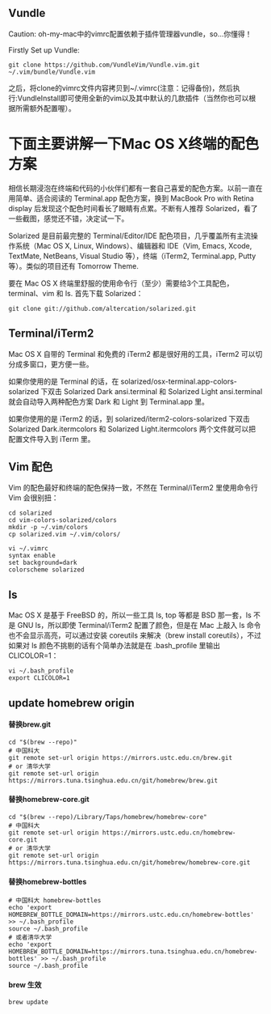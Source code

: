 ## Vundle 
Caution: oh-my-mac中的vimrc配置依赖于插件管理器vundle，so...你懂得！

Firstly Set up Vundle:

```
git clone https://github.com/VundleVim/Vundle.vim.git ~/.vim/bundle/Vundle.vim
```

之后，将clone的vimrc文件内容拷贝到~/.vimrc(注意：记得备份)，然后执行:VundleInstall即可使用全新的vim以及其中默认的几款插件（当然你也可以根据所需额外配置喔）。


下面主要讲解一下Mac OS X终端的配色方案
======================================================

相信长期浸泡在终端和代码的小伙伴们都有一套自己喜爱的配色方案。以前一直在用简单、适合阅读的 Terminal.app 配色方案，换到 MacBook Pro with Retina display 后发现这个配色时间看长了眼睛有点累。不断有人推荐 Solarized，看了一些截图，感觉还不错，决定试一下。

Solarized 是目前最完整的 Terminal/Editor/IDE 配色项目，几乎覆盖所有主流操作系统（Mac OS X, Linux, Windows）、编辑器和 IDE（Vim, Emacs, Xcode, TextMate, NetBeans, Visual Studio 等），终端（iTerm2, Terminal.app, Putty 等）。类似的项目还有 Tomorrow Theme.

要在 Mac OS X 终端里舒服的使用命令行（至少）需要给3个工具配色，terminal、vim 和 ls. 首先下载 Solarized：

```
git clone git://github.com/altercation/solarized.git
```

## Terminal/iTerm2

Mac OS X 自带的 Terminal 和免费的 iTerm2 都是很好用的工具，iTerm2 可以切分成多窗口，更方便一些。

如果你使用的是 Terminal 的话，在 solarized/osx-terminal.app-colors-solarized 下双击 Solarized Dark ansi.terminal 和 Solarized Light ansi.terminal 就会自动导入两种配色方案 Dark 和 Light 到 Terminal.app 里。

如果你使用的是 iTerm2 的话，到 solarized/iterm2-colors-solarized 下双击 Solarized Dark.itermcolors 和 Solarized Light.itermcolors 两个文件就可以把配置文件导入到 iTerm 里。

## Vim 配色

Vim 的配色最好和终端的配色保持一致，不然在 Terminal/iTerm2 里使用命令行 Vim 会很别扭：

```
cd solarized
cd vim-colors-solarized/colors
mkdir -p ~/.vim/colors
cp solarized.vim ~/.vim/colors/

vi ~/.vimrc
syntax enable
set background=dark
colorscheme solarized
```

## ls

Mac OS X 是基于 FreeBSD 的，所以一些工具 ls, top 等都是 BSD 那一套，ls 不是 GNU ls，所以即使 Terminal/iTerm2 配置了颜色，但是在 Mac 上敲入 ls 命令也不会显示高亮，可以通过安装 coreutils 来解决（brew install coreutils），不过如果对 ls 颜色不挑剔的话有个简单办法就是在 .bash_profile 里输出 CLICOLOR=1：

```
vi ~/.bash_profile
export CLICOLOR=1
```

## update homebrew origin
#### 替换brew.git

```
cd "$(brew --repo)"
# 中国科大
git remote set-url origin https://mirrors.ustc.edu.cn/brew.git
# or 清华大学
git remote set-url origin https://mirrors.tuna.tsinghua.edu.cn/git/homebrew/brew.git
```

#### 替换homebrew-core.git

```
cd "$(brew --repo)/Library/Taps/homebrew/homebrew-core"
# 中国科大
git remote set-url origin https://mirrors.ustc.edu.cn/homebrew-core.git
# or 清华大学
git remote set-url origin https://mirrors.tuna.tsinghua.edu.cn/git/homebrew/homebrew-core.git
```

#### 替换homebrew-bottles

```
# 中国科大 homebrew-bottles
echo 'export HOMEBREW_BOTTLE_DOMAIN=https://mirrors.ustc.edu.cn/homebrew-bottles' >> ~/.bash_profile
source ~/.bash_profile
# 或者清华大学
echo 'export HOMEBREW_BOTTLE_DOMAIN=https://mirrors.tuna.tsinghua.edu.cn/homebrew-bottles' >> ~/.bash_profile
source ~/.bash_profile
```

#### brew 生效

```
brew update
```
